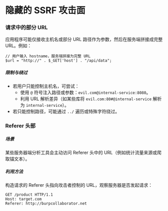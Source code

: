 # 隐藏的 SSRF 攻击面

### 请求中的部分 URL

应用程序可能仅接收主机名或部分 URL 路径作为参数，然后在服务端拼接成完整 URL。例如：

```
// 用户输入 hostname，服务端拼接为完整 URL
$url = "http://" . $_GET['host'] . "/api/data";
```

##### 限制与绕过

- 若用户只能控制主机名，可尝试：
  - 使用 `@` 符号注入路径或参数：`evil.com@internal-service:8080`。
  - 利用 URL 解析差异（如某些库将 `evil.com:80#@internal-service` 解析为 `internal-service`）。
- 若只能控制路径，可能通过 `../` 遍历或特殊字符绕过。

### Referer 头部

##### 场景

某些服务器端分析工具会主动访问 Referer 头中的 URL（例如统计流量来源或爬取锚文本）。

##### 利用方法

构造请求的 Referer 头指向攻击者控制的 URL，观察服务器是否发起请求：

```
GET /product HTTP/1.1
Host: target.com
Referer: http://burpcollaborator.net
```